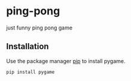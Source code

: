 # ping-pong
just funny ping pong game


## Installation

Use the package manager [pip](https://pip.pypa.io/en/stable/) to install pygame.

```bash
pip install pygame
```
